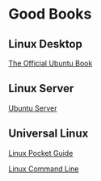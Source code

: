 # Good Books

<h2>Linux Desktop</h2>

<a href="https://www.amazon.com/Official-Ubuntu-Book-Matthew-Helmke-ebook/dp/B01IFCKT96">The Official Ubuntu Book</a>

<h2>Linux Server</h2>

<a href="https://www.amazon.com/Mastering-Ubuntu-Server-configuring-troubleshooting-ebook/dp/B08J89DXFR">Ubuntu Server</a>

<h2>Universal Linux</h2>

<a href="https://www.amazon.com/Linux-Pocket-Guide-Essential-Commands-ebook/dp/B01GGQKXRG">Linux Pocket Guide</a>

<a href="https://www.amazon.com/Linux-Command-Line-2nd-Introduction/dp/1593279523/">Linux Command Line</a>

